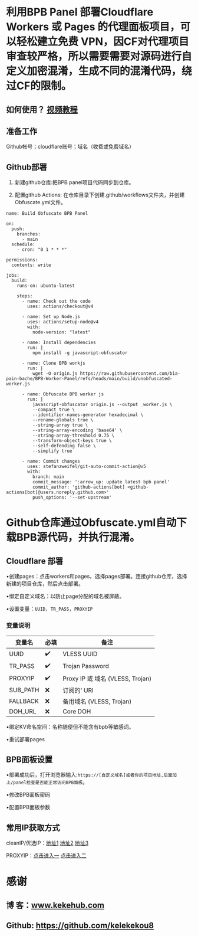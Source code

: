 # **利用BPB Panel 部署Cloudflare Workers 或 Pages 的代理面板项目，可以轻松建立免费 VPN，因CF对代理项目审查较严格，所以需要需要对源码进行自定义加密混淆，生成不同的混淆代码，绕过CF的限制。**

## 如何使用？ [视频教程](https://www.youtube.com/watch?v=iORZlu1a5Is)

## 准备工作
Github帐号；cloudflare账号；域名（收费或免费域名）

## Github部署
1. 新建github仓库:把BPB panel项目代码同步到仓库。

2. 配置github Actions: 在仓库目录下创建.github/workflows文件夹，并创建Obfuscate.yml文件。
```
name: Build Obfuscate BPB Panel

on:
  push:
    branches:
      - main
  schedule:
    - cron: "0 1 * * *"

permissions:
  contents: write

jobs:
  build:
    runs-on: ubuntu-latest

    steps:
      - name: Check out the code
        uses: actions/checkout@v4

      - name: Set up Node.js
        uses: actions/setup-node@v4
        with:
          node-version: "latest"

      - name: Install dependencies
        run: |
          npm install -g javascript-obfuscator

      - name: Clone BPB workjs
        run: |
          wget -O origin.js https://raw.githubusercontent.com/bia-pain-bache/BPB-Worker-Panel/refs/heads/main/build/unobfuscated-worker.js

      - name: Obfuscate BPB worker js
        run: |
          javascript-obfuscator origin.js --output _worker.js \
          --compact true \
          --identifier-names-generator hexadecimal \
          --rename-globals true \
          --string-array true \
          --string-array-encoding 'base64' \
          --string-array-threshold 0.75 \
          --transform-object-keys true \
          --self-defending false \
          --simplify true

      - name: Commit changes
        uses: stefanzweifel/git-auto-commit-action@v5
        with:
          branch: main
          commit_message: ':arrow_up: update latest bpb panel'
          commit_author: 'github-actions[bot] <github-actions[bot]@users.noreply.github.com>'
          push_options: '--set-upstream'
```

# **Github仓库通过Obfuscate.yml自动下载BPB源代码，并执行混淆。**

## Cloudflare 部署
•创建pages：点击workers和pages，选择pages部署。连接github仓库，选择新建的项目仓库，然后点击部署。

•绑定自定义域名：以防止page分配的域名被屏蔽。

•设置变量：`UUID`，`TR_PASS`，`PROXYIP`

### 变量说明

| 变量名 | 必填 | 备注 | 
|--|--|--|
| UUID |✔️| VLESS UUID |
| TR_PASS |✔️| Trojan Password |
| PROXYIP |✔️| Proxy IP 或 域名 (VLESS, Trojan) |
| SUB_PATH |❌| 订阅的' URI |
| FALLBACK |❌| 备用域名 (VLESS, Trojan) |
| DOH_URL |❌| Core DOH |

•绑定KV命名空间：名称随便但不能含有bpb等敏感词。

•重试部署pages

## BPB面板设置
•部署成功后，打开浏览器输入:`https://[自定义域名]或者你的项目地址,后面加上/panel检查是否能正常访问BPB面板`。

•修改BPB面板密码

•配置BPB面板参数

## 常用IP获取方式
cleanIP/优选IP：[地址1](https://www.wetest.vip/page/cloudflare/address_v4.html)    [地址2](https://ipdb.030101.xyz/bestcf/)   [地址3](https://mrxn.net/BESTCFDOMAIN)

PROXYIP：[点击进入一](https://ipdb.030101.xyz/bestproxy/)   [点击进入二](https://www.nslookup.io/domains/bpb.yousef.isegaro.com/dns-records/)

# 感谢

## 博 客：www.kekehub.com
## Github: https://github.com/kelekekou8
